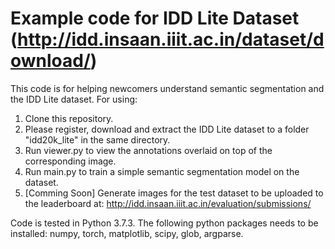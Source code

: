 # Example code for IDD Lite Dataset (http://idd.insaan.iiit.ac.in/dataset/download/)
This code is for helping newcomers understand semantic segmentation and the IDD Lite dataset. For using:

1. Clone this repository.
2. Please register, download and extract the IDD Lite dataset to a folder "idd20k_lite" in the same directory.
3. Run viewer.py to view the annotations overlaid on top of the corresponding image.
4. Run main.py to train a simple semantic segmentation model on the dataset.
5. [Comming Soon] Generate images for the test dataset to be uploaded to the leaderboard at: http://idd.insaan.iiit.ac.in/evaluation/submissions/


Code is tested in Python 3.7.3. The following python packages needs to be installed: numpy, torch, matplotlib, scipy, glob, argparse.